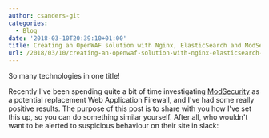 ```yaml
---
author: csanders-git
categories:
  - Blog
date: '2018-03-10T20:39:10+01:00'
title: Creating an OpenWAF solution with Nginx, ElasticSearch and ModSecurity [x-post]
url: /2018/03/10/creating-an-openwaf-solution-with-nginx-elasticsearch-and-modsecurity-x-post/
---
```


So many technologies in one title!

Recently I've been spending quite a bit of time investigating [ModSecurity](https://www.modsecurity.org/) as a potential replacement Web Application Firewall, and I've had some really positive results. The purpose of this post is to share with you how I've set this up, so you can do something similar yourself. After all, who wouldn't want to be alerted to suspicious behaviour on their site in slack:
